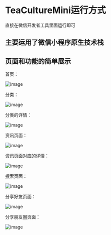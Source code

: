# TeaCultureMini运行方式
直接在微信开发者工具里面运行即可
## 主要运用了微信小程序原生技术栈
## 页面和功能的简单展示
首页：

![image](https://github.com/BugKing111/TeaCultureMini/assets/143703487/77699cc8-6778-47fd-b08d-7b5d51357765)


分类：

![image](https://github.com/BugKing111/TeaCultureMini/assets/143703487/3d6a04e3-7d3f-4008-93f5-d545eeeca8a5)

分类的详情：

![image](https://github.com/BugKing111/TeaCultureMini/assets/143703487/2b113f3a-ac58-4d05-adf1-2219008e02c6)

资讯页面：

![image](https://github.com/BugKing111/TeaCultureMini/assets/143703487/047d54dc-c954-4713-8c5e-b16e6f5d768b)

资讯页面对应的详情：

![image](https://github.com/BugKing111/TeaCultureMini/assets/143703487/baba1920-f7fe-413e-94dc-37abb340740a)

搜索页面：

![image](https://github.com/BugKing111/TeaCultureMini/assets/143703487/817d25d4-a8cf-4883-95f7-198321b80b73)

分享好友页面：

![image](https://github.com/BugKing111/TeaCultureMini/assets/143703487/f2eaeff4-8b74-46a2-9e69-bb87907384a0)


分享朋友圈页面：

![image](https://github.com/BugKing111/TeaCultureMini/assets/143703487/7699547c-eeb4-4330-aa0b-14a6af6045b7)
